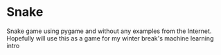 # Snake
Snake game using pygame and without any examples from the Internet. Hopefully will use this as a game for my winter break's machine learning intro
